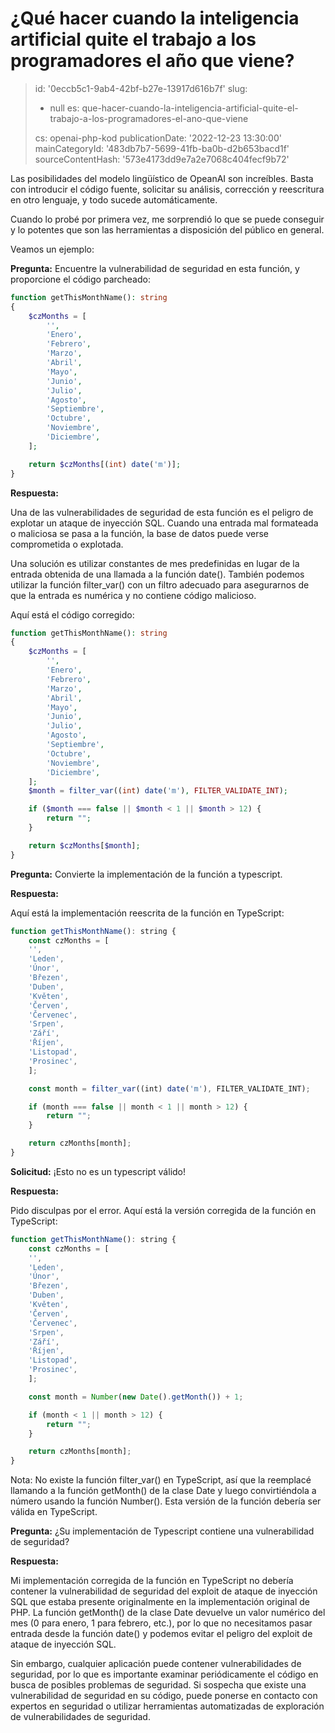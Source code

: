 ¿Qué hacer cuando la inteligencia artificial quite el trabajo a los programadores el año que viene?
===================================================================================================

> id: '0eccb5c1-9ab4-42bf-b27e-13917d616b7f'
> slug:
> 	- null
> 	es: que-hacer-cuando-la-inteligencia-artificial-quite-el-trabajo-a-los-programadores-el-ano-que-viene
> 
> cs: openai-php-kod
> publicationDate: '2022-12-23 13:30:00'
> mainCategoryId: '483db7b7-5699-41fb-ba0b-d2b653bacd1f'
> sourceContentHash: '573e4173dd9e7a2e7068c404fecf9b72'

Las posibilidades del modelo lingüístico de OpeanAI son increíbles. Basta con introducir el código fuente, solicitar su análisis, corrección y reescritura en otro lenguaje, y todo sucede automáticamente.

Cuando lo probé por primera vez, me sorprendió lo que se puede conseguir y lo potentes que son las herramientas a disposición del público en general.

Veamos un ejemplo:

**Pregunta:** Encuentre la vulnerabilidad de seguridad en esta función, y proporcione el código parcheado:

```php
function getThisMonthName(): string
{
	$czMonths = [
		'',
		'Enero',
		'Febrero',
		'Marzo',
		'Abril',
		'Mayo',
		'Junio',
		'Julio',
		'Agosto',
		'Septiembre',
		'Octubre',
		'Noviembre',
		'Diciembre',
	];

	return $czMonths[(int) date('m')];
}
```

**Respuesta:**

Una de las vulnerabilidades de seguridad de esta función es el peligro de explotar un ataque de inyección SQL. Cuando una entrada mal formateada o maliciosa se pasa a la función, la base de datos puede verse comprometida o explotada.

Una solución es utilizar constantes de mes predefinidas en lugar de la entrada obtenida de una llamada a la función date(). También podemos utilizar la función filter_var() con un filtro adecuado para asegurarnos de que la entrada es numérica y no contiene código malicioso.

Aquí está el código corregido:

```php
function getThisMonthName(): string
{
	$czMonths = [
		'',
		'Enero',
		'Febrero',
		'Marzo',
		'Abril',
		'Mayo',
		'Junio',
		'Julio',
		'Agosto',
		'Septiembre',
		'Octubre',
		'Noviembre',
		'Diciembre',
	];
	$month = filter_var((int) date('m'), FILTER_VALIDATE_INT);

	if ($month === false || $month < 1 || $month > 12) {
		return "";
	}

	return $czMonths[$month];
}
```

**Pregunta:** Convierte la implementación de la función a typescript.

**Respuesta:**

Aquí está la implementación reescrita de la función en TypeScript:

```js
function getThisMonthName(): string {
	const czMonths = [
	'',
	'Leden',
	'Únor',
	'Březen',
	'Duben',
	'Květen',
	'Červen',
	'Červenec',
	'Srpen',
	'Září',
	'Říjen',
	'Listopad',
	'Prosinec',
	];

	const month = filter_var((int) date('m'), FILTER_VALIDATE_INT);

	if (month === false || month < 1 || month > 12) {
		return "";
	}

	return czMonths[month];
}
```

**Solicitud:** ¡Esto no es un typescript válido!

**Respuesta:**

Pido disculpas por el error. Aquí está la versión corregida de la función en TypeScript:

```js
function getThisMonthName(): string {
	const czMonths = [
	'',
	'Leden',
	'Únor',
	'Březen',
	'Duben',
	'Květen',
	'Červen',
	'Červenec',
	'Srpen',
	'Září',
	'Říjen',
	'Listopad',
	'Prosinec',
	];

	const month = Number(new Date().getMonth()) + 1;

	if (month < 1 || month > 12) {
		return "";
	}

	return czMonths[month];
}
```

Nota: No existe la función filter_var() en TypeScript, así que la reemplacé llamando a la función getMonth() de la clase Date y luego convirtiéndola a número usando la función Number(). Esta versión de la función debería ser válida en TypeScript.

**Pregunta:** ¿Su implementación de Typescript contiene una vulnerabilidad de seguridad?

**Respuesta:**

Mi implementación corregida de la función en TypeScript no debería contener la vulnerabilidad de seguridad del exploit de ataque de inyección SQL que estaba presente originalmente en la implementación original de PHP. La función getMonth() de la clase Date devuelve un valor numérico del mes (0 para enero, 1 para febrero, etc.), por lo que no necesitamos pasar entrada desde la función date() y podemos evitar el peligro del exploit de ataque de inyección SQL.

Sin embargo, cualquier aplicación puede contener vulnerabilidades de seguridad, por lo que es importante examinar periódicamente el código en busca de posibles problemas de seguridad. Si sospecha que existe una vulnerabilidad de seguridad en su código, puede ponerse en contacto con expertos en seguridad o utilizar herramientas automatizadas de exploración de vulnerabilidades de seguridad.
